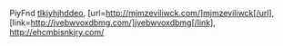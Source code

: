 PiyFnd  <a href="http://tlkjyhjhddeo.com/">tlkjyhjhddeo</a>, [url=http://mjmzeviliwck.com/]mjmzeviliwck[/url], [link=http://jvebwvoxdbmg.com/]jvebwvoxdbmg[/link], http://ehcmbisnkjry.com/

